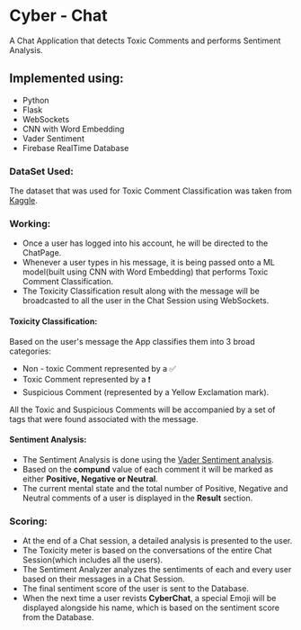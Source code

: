 # Cyber - Chat

A Chat Application that detects Toxic Comments and performs Sentiment Analysis.

## Implemented using:

- Python
- Flask
- WebSockets
- CNN with Word Embedding
- Vader Sentiment
- Firebase RealTime Database

### DataSet Used:

The dataset that was used for Toxic Comment Classification was taken from [Kaggle](https://www.kaggle.com/c/jigsaw-toxic-comment-classification-challenge).

### Working:

- Once a user has logged into his account, he will be directed to the ChatPage.
- Whenever a user types in his message, it is being passed onto a ML model(built using CNN with Word Embedding) that performs Toxic Comment Classification.
- The Toxicity Classification result along with the message will be broadcasted to all the user in the Chat Session using WebSockets.

#### Toxicity Classification:

Based on the user's message the App classifies them into 3 broad categories:

- Non - toxic Comment represented by a ✅
- Toxic Comment represented by a ❗
- Suspicious Comment (represented by a Yellow Exclamation mark).

All the Toxic and Suspicious Comments will be accompanied by a set of tags that were found associated with the message.

#### Sentiment Analysis:

- The Sentiment Analysis is done using the [Vader Sentiment analysis](https://github.com/cjhutto/vaderSentiment).
- Based on the **compund** value of each comment it will be marked as either **Positive, Negative or Neutral**.
- The current mental state and the total number of Positive, Negative and Neutral comments of a user is displayed in the **Result** section.

### Scoring:

- At the end of a Chat session, a detailed analysis is presented to the user.
- The Toxicity meter is based on the conversations of the entire Chat Session(which includes all the users).
- The Sentiment Analyzer analyzes the sentiments of each and every user based on their messages in a Chat Session.
- The final sentiment score of the user is sent to the Database.
- When the next time a user revists **CyberChat**, a special Emoji will be displayed alongside his name, which is based on the sentiment score from the Database.
